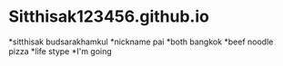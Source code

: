 # Sitthisak123456.github.io
*sitthisak budsarakhamkul 
*nickname pai 
*both bangkok
*beef noodle pizza
*life stype
*I'm going
